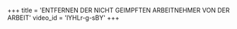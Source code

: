 +++
title = 'ENTFERNEN DER NICHT GEIMPFTEN ARBEITNEHMER VON DER ARBEIT'
video_id = 'lYHLr-g-sBY'
+++











